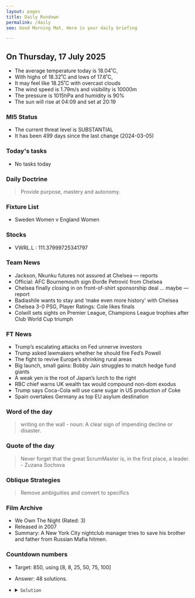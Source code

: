 ```yaml
---
layout: pages
title: Daily Rundown
permalink: /daily
seo: Good Morning Mat, Here is your daily briefing

---
```


<!-- weather_marker starts -->
## On Thursday, 17 July 2025

- The average temperature today is 18.04˚C,
- With highs of 18.32˚C and lows of 17.6˚C,
- It may feel like 18.25˚C with overcast clouds
- The wind speed is 1.79m/s and visibility is 10000m
- The pressure is 1015hPa and humidity is 90%
- The sun will rise at 04:09 and set at 20:19

<!-- weather_marker ends -->

### MI5 Status
<!-- threat_marker starts -->
- The current threat level is <span class="highlighter">SUBSTANTIAL</span>
- It has been 499 days since the last change (2024-03-05)

<!-- threat_marker ends -->

### Today's tasks
<!-- task_marker starts -->
- No tasks today
<!-- task_marker ends -->

### Daily Doctrine
<!-- doctrine_marker starts -->
> Provide purpose, mastery and autonomy.
<!-- doctrine_marker ends -->

### Fixture List

<!-- fixture_marker starts -->
- Sweden Women v England Women
<!-- fixture_marker ends -->

### Stocks

<!-- stocks_marker starts -->

- VWRL.L : 111.37999725341797 

<!-- stocks_marker ends -->

### Team News
<!-- news_marker starts -->

- Jackson, Nkunku futures not assured at Chelsea — reports
- Official: AFC Bournemouth sign Đorđe Petrović from Chelsea
- Chelsea finally closing in on front-of-shirt sponsorship deal ... maybe — report
- Badiashile wants to stay and ‘make even more history’ with Chelsea
- Chelsea 3-0 PSG, Player Ratings: Cole likes finals
- Colwill sets sights on Premier League, Champions League trophies after Club World Cup triumph

<!-- news_marker ends -->

### FT News

<!-- ftnews_marker starts -->

- Trump’s escalating attacks on Fed unnerve investors
- Trump asked lawmakers whether he should fire Fed’s Powell
- The fight to revive Europe’s shrinking rural areas
- Big launch, small gains: Bobby Jain struggles to match hedge fund giants
- A weak yen is the root of Japan’s lurch to the right
- RBC chief warns UK wealth tax would compound non-dom exodus
- Trump says Coca-Cola will use cane sugar in US production of Coke
- Spain overtakes Germany as top EU asylum destination

<!-- ftnews_marker ends -->

### Word of the day

<!-- word_marker starts -->

 > writing on the wall - noun: A clear sign of impending decline or disaster.

<!-- word_marker ends -->

### Quote of the day
<!-- quote_marker starts -->

> Never forget that the great ScrumMaster is, in the first place, a leader. - Zuzana Sochova

<!-- quote_marker ends -->

### Oblique Strategies
<!-- eno_marker starts -->
> Remove ambiguities and convert to specifics

<!-- eno_marker ends -->

### Film Archive

<!-- film_marker starts -->
- We Own The Night (Rated: 3)
- Released in 2007
- Summary: A New York City nightclub manager tries to save his brother and father from Russian Mafia hitmen.
<!-- film_marker ends -->

### Countdown numbers
<!-- game_marker starts -->

- Target: 850, using [8, 8, 25, 50, 75, 100]
- Answer: 48 solutions.

- <details><summary><code>Solution</code></summary>

  Solution: ( 75 + 25 ) x 100 / 8 - 50 x 8

   </details>

<!-- game_marker ends -->
